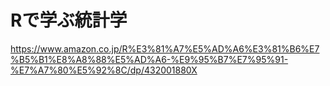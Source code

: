 ﻿# Rで学ぶ統計学
https://www.amazon.co.jp/R%E3%81%A7%E5%AD%A6%E3%81%B6%E7%B5%B1%E8%A8%88%E5%AD%A6-%E9%95%B7%E7%95%91-%E7%A7%80%E5%92%8C/dp/432001880X
